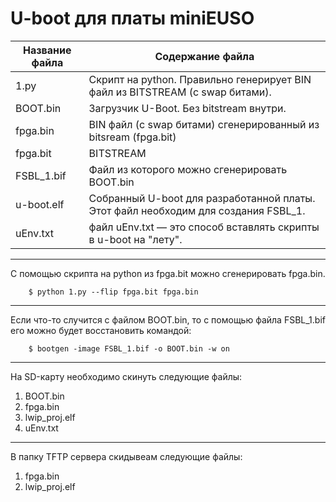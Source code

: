 U-boot для платы miniEUSO
=====================

Название файла  | Содержание файла
----------------|----------------------
1.py            | Скрипт на python. Правильно генерирует BIN файл из BITSTREAM (с swap битами).
BOOT.bin        | Загрузчик U-Boot. Без bitstream внутри. 
fpga.bin        | BIN файл (с swap битами) сгенерированный из bitsream (fpga.bit)
fpga.bit        | BITSTREAM
FSBL_1.bif      | Файл из которого можно сгенерировать BOOT.bin
u-boot.elf      | Собранный U-boot для разработанной платы. Этот файл необходим для создания FSBL_1.
uEnv.txt        | файл uEnv.txt — это способ вставлять скрипты в u-boot на "лету".

*** 
С помощью скрипта на python из fpga.bit можно сгенерировать fpga.bin.

        $ python 1.py --flip fpga.bit fpga.bin
***
Если что-то случится с файлом BOOT.bin, то с помощью файла FSBL_1.bif его можно будет восстановить командой:

        $ bootgen -image FSBL_1.bif -o BOOT.bin -w on
***
На SD-карту необходимо скинуть следующие файлы:

1. BOOT.bin
2. fpga.bin
3. lwip_proj.elf
4. uEnv.txt
***
В папку TFTP сервера скидывеам следующие файлы:

1. fpga.bin
2. lwip_proj.elf


